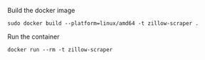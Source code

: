 Build the docker image
``` 
sudo docker build --platform=linux/amd64 -t zillow-scraper . 
```

Run the container
```
docker run --rm -t zillow-scraper
```